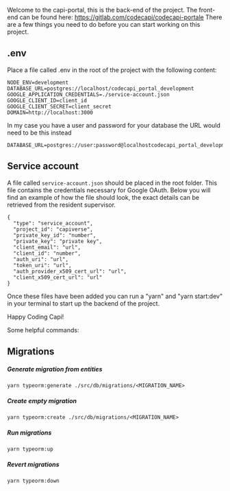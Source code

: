 Welcome to the capi-portal, this is the back-end of the project.
The front-end can be found here: https://gitlab.com/codecapi/codecapi-portale
There are a few things you need to do before you can start working on this project.
## .env

Place a file called .env in the root of the project with the following content:

```
NODE_ENV=development
DATABASE_URL=postgres://localhost/codecapi_portal_development
GOOGLE_APPLICATION_CREDENTIALS=./service-account.json
GOOGLE_CLIENT_ID=client_id
GOOGLE_CLIENT_SECRET=client_secret
DOMAIN=http://localhost:3000
```

In my case you have a user and password for your database the URL would need to be this instead

```
DATABASE_URL=postgres://user:password@localhostcodecapi_portal_development
```

## Service account

A file called `service-account.json` should be placed in the root folder. This file contains the credentials necessary for Google OAuth. Below you will find an example of how the file should look, the exact details can be retrieved from the resident supervisor.

```
{
  "type": "service_account",
  "project_id": "capiverse",
  "private_key_id": "number",
  "private_key": "private key",
  "client_email": "url",
  "client_id": "number",
  "auth_uri": "url",
  "token_uri": "url",
  "auth_provider_x509_cert_url": "url",
  "client_x509_cert_url": "url"
}
```

Once these files have been added you can run a "yarn" and "yarn start:dev" in your terminal to start up the backend of the project.

Happy Coding Capi!

Some helpful commands:
## Migrations

##### Generate migration from entities

`yarn typeorm:generate ./src/db/migrations/<MIGRATION_NAME>`

##### Create empty migration

`yarn typeorm:create ./src/db/migrations/<MIGRATION_NAME>`

##### Run migrations

`yarn typeorm:up`

##### Revert migrations

`yarn typeorm:down`

